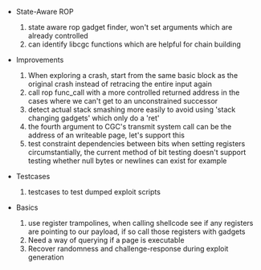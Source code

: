 * State-Aware ROP
    1. state aware rop gadget finder, won't set arguments which are already controlled
    1. can identify libcgc functions which are helpful for chain building

* Improvements
    1. When exploring a crash, start from the same basic block as the original crash instead of retracing the entire input again
    1. call rop func_call with a more controlled returned address in the cases where we can't get to
       an unconstrained successor
    1. detect actual stack smashing more easily to avoid using 'stack changing gadgets' which only do a 'ret'
    1. the fourth argument to CGC's transmit system call can be the address of an writeable page, let's support this
    1. test constraint dependencies between bits when setting registers circumstantially, the current method of bit testing
       doesn't support testing whether null bytes or newlines can exist for example

* Testcases
    1. testcases to test dumped exploit scripts

* Basics
    1. use register trampolines, when calling shellcode see if any registers are pointing to our payload, if so call those registers with gadgets
    1. Need a way of querying if a page is executable
    1. Recover randomness and challenge-response during exploit generation
